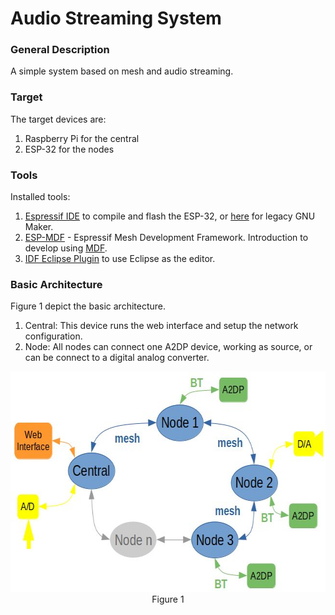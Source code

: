 # Audio Streaming System
### General Description
A simple system based on mesh and audio streaming.
### Target
The target devices are:
1. Raspberry Pi for the central
1. ESP-32 for the nodes
### Tools
Installed tools:
1. [Espressif IDE](https://docs.espressif.com/projects/esp-idf/en/v4.1/get-started/index.html) to compile and flash the ESP-32, or [here](https://docs.espressif.com/projects/esp-idf/en/latest/esp32/get-started-legacy/eclipse-setup.html) for legacy GNU Maker.
1. [ESP-MDF](https://github.com/espressif/esp-mdf) - Espressif Mesh Development Framework. Introduction to develop using [MDF](https://docs.espressif.com/projects/esp-mdf/en/latest/get-started/index.html).
1. [IDF Eclipse Plugin](https://github.com/espressif/idf-eclipse-plugin/blob/master/README.md#Prerequisites) to use Eclipse as the editor.
### Basic Architecture
Figure 1 depict the basic architecture.
1. Central: This device runs the web interface and setup the network configuration.
1. Node: All nodes can connect one A2DP device, working as source, or can be connect to a digital analog converter.
<html>
<p align="center"><img src="Doc/BasicArchitecture.jpg" height="353px" width="560px" /></br>
<span>Figure 1</span>
</p>
</html>
